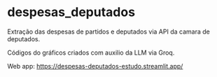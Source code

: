 # despesas_deputados
Extração das despesas de partidos e deputados via API da camara de deputados.

Códigos do gráficos criados com auxilio da LLM via Groq.

Web app:
https://despesas-deputados-estudo.streamlit.app/
